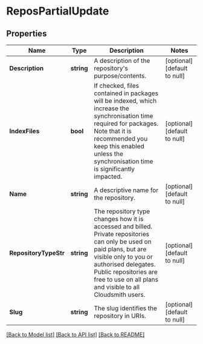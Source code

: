 # ReposPartialUpdate

## Properties
Name | Type | Description | Notes
------------ | ------------- | ------------- | -------------
**Description** | **string** | A description of the repository&#39;s purpose/contents. | [optional] [default to null]
**IndexFiles** | **bool** | If checked, files contained in packages will be indexed, which increase the synchronisation time required for packages. Note that it is recommended you keep this enabled unless the synchronisation time is significantly impacted. | [optional] [default to null]
**Name** | **string** | A descriptive name for the repository. | [optional] [default to null]
**RepositoryTypeStr** | **string** | The repository type changes how it is accessed and billed. Private repositories can only be used on paid plans, but are visible only to you or authorised delegates. Public repositories are free to use on all plans and visible to all Cloudsmith users. | [optional] [default to null]
**Slug** | **string** | The slug identifies the repository in URIs. | [optional] [default to null]

[[Back to Model list]](../README.md#documentation-for-models) [[Back to API list]](../README.md#documentation-for-api-endpoints) [[Back to README]](../README.md)


